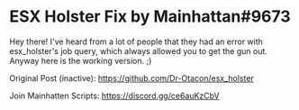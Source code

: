 # ESX Holster Fix by Mainhattan#9673

Hey there! I've heard from a lot of people that they had an error with esx_holster's job query, which always allowed you to get the gun out. Anyway here is the working version. ;)

Original Post (inactive): https://github.com/Dr-Otacon/esx_holster

Join Mainhatten Scripts: https://discord.gg/ce6auKzCbV
